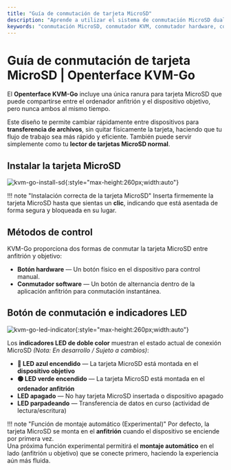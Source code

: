 ```yaml
---
title: "Guía de conmutación de tarjeta MicroSD"
description: "Aprende a utilizar el sistema de conmutación MicroSD dual hardware-software en el Openterface KVM-Go. Comprende los cuatro estados operativos, los indicadores LED, las directrices de seguridad y las capacidades de transferencia de archivos."
keywords: "conmutación MicroSD, conmutador KVM, conmutador hardware, conmutador software, control tarjeta MicroSD, KVM over USB, transferencia de archivos, gestión dispositivos USB, periféricos ordenador, gestión energía MicroSD, indicadores LED"
---
```


# **Guía de conmutación de tarjeta MicroSD** | Openterface KVM-Go

El **Openterface KVM-Go** incluye una única ranura para tarjeta MicroSD que puede compartirse entre el ordenador anfitrión y el dispositivo objetivo, pero nunca ambos al mismo tiempo.

Este diseño te permite cambiar rápidamente entre dispositivos para **transferencia de archivos**, sin quitar físicamente la tarjeta, haciendo que tu flujo de trabajo sea más rápido y eficiente. También puede servir simplemente como tu **lector de tarjetas MicroSD normal**.

## **Instalar la tarjeta MicroSD**

![kvm-go-install-sd](https://assets.openterface.com/images/kvm-go/install-sd.webp){:style="max-height:260px;width:auto"}

!!! note "Instalación correcta de la tarjeta MicroSD"
    Inserta firmemente la tarjeta MicroSD hasta que sientas un **clic**, indicando que está asentada de forma segura y bloqueada en su lugar.

## **Métodos de control**

KVM-Go proporciona dos formas de conmutar la tarjeta MicroSD entre anfitrión y objetivo:

- **Botón hardware** — Un botón físico en el dispositivo para control manual.  
- **Conmutador software** — Un botón de alternancia dentro de la aplicación anfitrión para conmutación instantánea.


## **Botón de conmutación e indicadores LED** 

![kvm-go-led-indicator](https://assets.openterface.com/images/kvm-go/led-indicator.webp){:style="max-height:260px;width:auto"}

Los **indicadores LED de doble color** muestran el estado actual de conexión MicroSD *(Nota: En desarrollo / Sujeto a cambios)*:

- **🔵 LED azul encendido** — La tarjeta MicroSD está montada en el **dispositivo objetivo**  
- **🟢 LED verde encendido** — La tarjeta MicroSD está montada en el **ordenador anfitrión**  
- **LED apagado** — No hay tarjeta MicroSD insertada o dispositivo apagado  
- **LED parpadeando** — Transferencia de datos en curso (actividad de lectura/escritura)

!!! note "Función de montaje automático (Experimental)"
    Por defecto, la tarjeta MicroSD se monta en el **anfitrión** cuando el dispositivo se enciende por primera vez.  
    Una próxima función experimental permitirá el **montaje automático** en el lado (anfitrión u objetivo) que se conecte primero, haciendo la experiencia aún más fluida.



